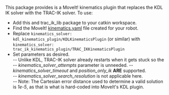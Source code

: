 This package provides is a MoveIt! kinematics plugin that replaces the KDL IK
solver with the TRAC-IK solver.  To use:

- Add this and trac_ik_lib package to your catkin workspace.
- Find the MoveIt! [kinematics.yaml](http://docs.ros.org/indigo/api/pr2_moveit_tutorials/html/kinematics/src/doc/kinematics_configuration.html) file created for your robot.
- Replace
```kinematics_solver: kdl_kinematics_plugin/KDLKinematicsPlugin```
(or similar) with
```kinematics_solver: trac_ik_kinematics_plugin/TRAC_IKKinematicsPlugin```
- Set parameters as desired.   
   -- Unlike KDL, TRAC-IK solver already restarts when it gets stuck so the
   -- _kinematics\_solver\_attempts_ parameter is unneeded.
   -- _kinematics\_solver\_timeout_ and _position\_only\_ik_ **ARE** supported.  
   -- _kinematics\_solver\_search\_resolution_ is not applicable here.  
   -- Note: The Cartesian error distance used to determine a valid solution is _1e-5_, as that is what is hard-coded into MoveIt's KDL plugin.

